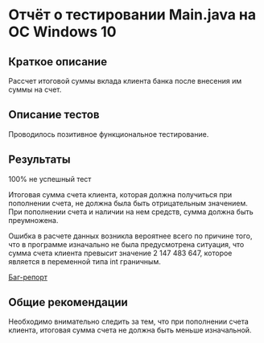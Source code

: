 # Отчёт о тестировании Main.java на ОС Windows 10

## Краткое описание
Рассчет итоговой суммы вклада клиента банка после внесения им суммы на счет.

## Описание тестов
Проводилось позитивное функциональное тестирование.

## Результаты
100% не успешный тест

Итоговая сумма счета клиента, которая должна получиться при пополнении счета, не должна была быть отрицательным значением. При пополнении счета и наличии на нем средств, сумма должна быть преумножена. 

Ошибка в расчете данных возникла вероятнее всего по причине того, что в программе изначально не была предусмотрена ситуация, что сумма счета клиента превысит значение 2 147 483 647, которое является в переменной типа int граничным.

[Баг-репорт](https://github.com/voevodina/money_transfer/issues/1)

## Общие рекомендации
Необходимо внимательно следить за тем, что при пополнении счета клиента, итоговая сумма счета не должна быть меньше изначальной.
